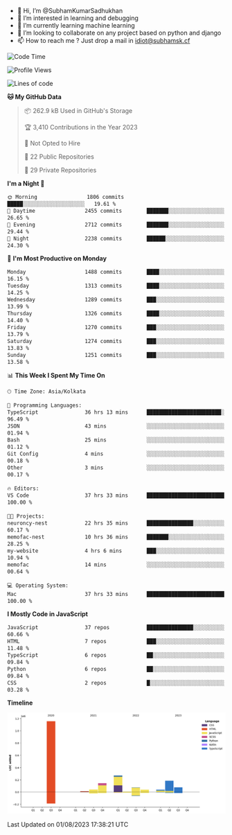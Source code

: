 - 👋 Hi, I’m @SubhamKumarSadhukhan
- 👀 I’m interested in learning and debugging
- 🌱 I’m currently learning machine learning
- 💞️ I’m looking to collaborate on any project based on python and django
- 📫 How to reach me ?
      Just drop a mail in idiot@subhamsk.cf

<!---
SubhamKumarSadhukhan/SubhamKumarSadhukhan is a ✨ special ✨ repository because its `README.md` (this file) appears on your GitHub profile.
You can click the Preview link to take a look at your changes.
--->


<!--START_SECTION:waka-->
![Code Time](http://img.shields.io/badge/Code%20Time-1%2C402%20hrs%2016%20mins-blue)

![Profile Views](http://img.shields.io/badge/Profile%20Views-1-blue)

![Lines of code](https://img.shields.io/badge/From%20Hello%20World%20I%27ve%20Written-2.0%20million%20lines%20of%20code-blue)

**🐱 My GitHub Data** 

> 📦 262.9 kB Used in GitHub's Storage 
 > 
> 🏆 3,410 Contributions in the Year 2023
 > 
> 🚫 Not Opted to Hire
 > 
> 📜 22 Public Repositories 
 > 
> 🔑 29 Private Repositories 
 > 
**I'm a Night 🦉** 

```text
🌞 Morning                1806 commits        █████░░░░░░░░░░░░░░░░░░░░   19.61 % 
🌆 Daytime                2455 commits        ███████░░░░░░░░░░░░░░░░░░   26.65 % 
🌃 Evening                2712 commits        ███████░░░░░░░░░░░░░░░░░░   29.44 % 
🌙 Night                  2238 commits        ██████░░░░░░░░░░░░░░░░░░░   24.30 % 
```
📅 **I'm Most Productive on Monday** 

```text
Monday                   1488 commits        ████░░░░░░░░░░░░░░░░░░░░░   16.15 % 
Tuesday                  1313 commits        ████░░░░░░░░░░░░░░░░░░░░░   14.25 % 
Wednesday                1289 commits        ███░░░░░░░░░░░░░░░░░░░░░░   13.99 % 
Thursday                 1326 commits        ████░░░░░░░░░░░░░░░░░░░░░   14.40 % 
Friday                   1270 commits        ███░░░░░░░░░░░░░░░░░░░░░░   13.79 % 
Saturday                 1274 commits        ███░░░░░░░░░░░░░░░░░░░░░░   13.83 % 
Sunday                   1251 commits        ███░░░░░░░░░░░░░░░░░░░░░░   13.58 % 
```


📊 **This Week I Spent My Time On** 

```text
🕑︎ Time Zone: Asia/Kolkata

💬 Programming Languages: 
TypeScript               36 hrs 13 mins      ████████████████████████░   96.49 % 
JSON                     43 mins             ░░░░░░░░░░░░░░░░░░░░░░░░░   01.94 % 
Bash                     25 mins             ░░░░░░░░░░░░░░░░░░░░░░░░░   01.12 % 
Git Config               4 mins              ░░░░░░░░░░░░░░░░░░░░░░░░░   00.18 % 
Other                    3 mins              ░░░░░░░░░░░░░░░░░░░░░░░░░   00.17 % 

🔥 Editors: 
VS Code                  37 hrs 33 mins      █████████████████████████   100.00 % 

🐱‍💻 Projects: 
neuroncy-nest            22 hrs 35 mins      ███████████████░░░░░░░░░░   60.17 % 
memofac-nest             10 hrs 36 mins      ███████░░░░░░░░░░░░░░░░░░   28.25 % 
my-website               4 hrs 6 mins        ███░░░░░░░░░░░░░░░░░░░░░░   10.94 % 
memofac                  14 mins             ░░░░░░░░░░░░░░░░░░░░░░░░░   00.64 % 

💻 Operating System: 
Mac                      37 hrs 33 mins      █████████████████████████   100.00 % 
```

**I Mostly Code in JavaScript** 

```text
JavaScript               37 repos            ███████████████░░░░░░░░░░   60.66 % 
HTML                     7 repos             ███░░░░░░░░░░░░░░░░░░░░░░   11.48 % 
TypeScript               6 repos             ██░░░░░░░░░░░░░░░░░░░░░░░   09.84 % 
Python                   6 repos             ██░░░░░░░░░░░░░░░░░░░░░░░   09.84 % 
CSS                      2 repos             █░░░░░░░░░░░░░░░░░░░░░░░░   03.28 % 
```



**Timeline**

![Lines of Code chart](https://raw.githubusercontent.com/SubhamKumarSadhukhan/SubhamKumarSadhukhan/main/assets/bar_graph.png)


 Last Updated on 01/08/2023 17:38:21 UTC
<!--END_SECTION:waka-->
